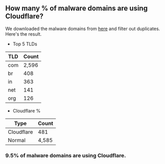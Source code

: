 ## How many % of malware domains are using Cloudflare?


We downloaded the malware domains from [here](https://urlhaus.abuse.ch) and filter out duplicates.
Here's the result.


[//]: # (start replacement)


- Top 5 TLDs

| TLD | Count |
| --- | --- |
| com | 2,596 |
| br | 408 |
| in | 363 |
| net | 141 |
| org | 126 |


- Cloudflare %

| Type | Count |
| --- | --- |
| Cloudflare | 481 |
| Normal | 4,585 |


### 9.5% of malware domains are using Cloudflare.
